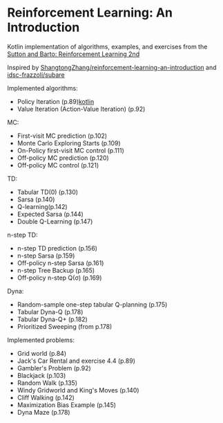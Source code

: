 # Reinforcement Learning: An Introduction

Kotlin implementation of algorithms, examples, and exercises from the [Sutton and Barto: Reinforcement Learning 2nd](http://incompleteideas.net/sutton/book/bookdraft2017june19.pdf)

Inspired by [ShangtongZhang/reinforcement-learning-an-introduction](https://github.com/ShangtongZhang/reinforcement-learning-an-introduction)
and [idsc-frazzoli/subare](https://github.com/idsc-frazzoli/subare)

Implemented algorithms:

* Policy Iteration (p.89)[kotlin](src/main/kotlin/lab/mars/rl/algo/PolicyIteration.kt)
* Value Iteration (Action-Value Iteration) (p.92)

MC:

* First-visit MC prediction (p.102)
* Monte Carlo Exploring Starts (p.109)
* On-Policy first-visit MC control (p.111)
* Off-policy MC prediction (p.120)
* Off-policy MC control (p.121)

TD:
* Tabular TD(0) (p.130)
* Sarsa (p.140)
* Q-learning(p.142)
* Expected Sarsa (p.144)
* Double Q-Learning (p.147)

n-step TD:
* n-step TD prediction (p.156)
* n-step Sarsa (p.159)
* Off-policy n-step Sarsa (p.161)
* n-step Tree Backup (p.165)
* Off-policy n-step Q(σ) (p.169)

Dyna:
* Random-sample one-step tabular Q-planning (p.175)
* Tabular Dyna-Q (p.178)
* Tabular Dyna-Q+ (p.182)
* Prioritized Sweeping (from p.178)

Implemented problems:
* Grid world (p.84)
* Jack's Car Rental and exercise 4.4 (p.89)
* Gambler's Problem (p.92)
* Blackjack (p.103)
* Random Walk (p.135)
* Windy Gridworld and King's Moves (p.140)
* Cliff Walking (p.142)
* Maximization Bias Example (p.145)
* Dyna Maze (p.178)



